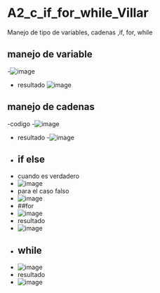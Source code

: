 # A2_c_if_for_while_Villar
Manejo de tipo de variables, cadenas ,if, for, while
## manejo de variable
-![image](https://github.com/user-attachments/assets/15b4b9ca-8b39-4bdc-827e-9174aef28097)
- resultado
![image](https://github.com/user-attachments/assets/da4ef7d5-d435-4c0a-beb1-3967ec6a46d7)
## manejo de cadenas
-codigo
-![image](https://github.com/user-attachments/assets/81f4c352-2230-4554-ba5d-e3e4859c7a17)
- resultado
-![image](https://github.com/user-attachments/assets/f4b05aa4-0454-42bc-9351-6b7f38c788f2)
- ## if else
- cuando es verdadero
- ![image](https://github.com/user-attachments/assets/4e2de51d-a41f-4efa-a193-e73490d81d55)
- para el caso falso
- ![image](https://github.com/user-attachments/assets/448a7f0d-12ff-4d61-8491-5402b01f22a5)
- ##for
- ![image](https://github.com/user-attachments/assets/7f0aa6a3-f6d6-4835-bba8-ea2173fa600f)
- resultado
- ![image](https://github.com/user-attachments/assets/5b611019-20db-4f6a-bd6a-f2e199edccb1)
- ## while
- ![image](https://github.com/user-attachments/assets/11d52391-c06e-4073-b4f3-3de5df8719ed)
- resultado
- ![image](https://github.com/user-attachments/assets/128cfe22-e83f-4cbb-854a-dff183ce7577)






